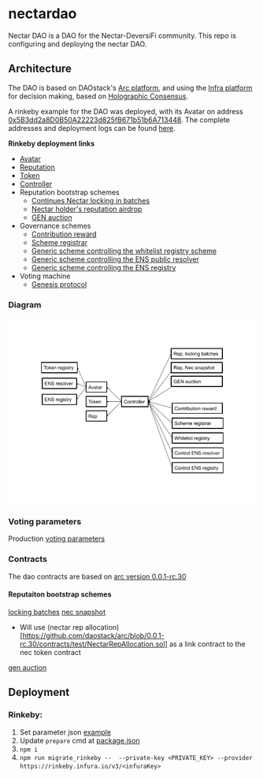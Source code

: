 # nectardao
Nectar DAO is a DAO for the Nectar-DeversiFi community. This repo is configuring and deploying the nectar DAO.

## Architecture
The DAO is based on DAOstack's [Arc platform](https://github.com/daostack/arc), and using the [Infra platform](https://github.com/daostack/infra) for decision making, based on [Holographic Consensus](https://medium.com/daostack/holographic-consensus-part-1-116a73ba1e1c).

A rinkeby example for the DAO was deployed, with its Avatar on address [0x5B3dd2a8D0B50A22223d825fB671b51b6A713448](https://rinkeby.etherscan.io/address/0x5B3dd2a8D0B50A22223d825fB671b51b6A713448). The complete addresses and deployment logs can be found [here](https://github.com/daostack/nectardao/blob/master/logs/bounty-16-10-2019-rinkeby-logs.txt).

**Rinkeby deployment links**
  * [Avatar](https://rinkeby.etherscan.io/address/0x5B3dd2a8D0B50A22223d825fB671b51b6A713448)
  * [Reputation](https://rinkeby.etherscan.io/address/0xe84B26c2935FE59e845176827C90E9e5f1C120Dd)
  * [Token](https://rinkeby.etherscan.io/address/0x8817bC1EB121533e9AB4f5CC12AE2521DB452104)
  * [Controller](https://rinkeby.etherscan.io/address/0x11B8Ac7B92bDf6D0Fe6b2CF2E9DC648816088cd4)
  * Reputation bootstrap schemes
    * [Continues Nectar locking in batches](https://rinkeby.etherscan.io/address/0x3661aE7fb556F06C5Db982bC2389B6C19a9d8015)
    * [Nectar holder's reputation airdrop](https://rinkeby.etherscan.io/address/0xc73b7fC1C19F54c2A8ccD1F4fCdD95a27F943494)
    * [GEN auction](https://rinkeby.etherscan.io/address/0xD6F26AAc332285f56a9762a55dfE1045a9bB0E90)
  * Governance schemes
    * [Contribution reward](https://rinkeby.etherscan.io/address/0x8ff49219e74e076cf4f1b244a47875d7009e2595)
    * [Scheme registrar](https://rinkeby.etherscan.io/address/0x2c411266902c001351f49ad63646f32b542d905e)
    * [Generic scheme controlling the whitelist registry scheme](https://rinkeby.etherscan.io/address/0xd72feD6A6E19bB768f72a15624569846F1A01C51)
    * [Generic scheme controlling the ENS public resolver](https://rinkeby.etherscan.io/address/0xAd68ae92AeA2A5Af6609c6Ae2a76576BF3ff7DF7)
    * [Generic scheme controlling the ENS registry](https://rinkeby.etherscan.io/address/0x2815D12d591B2DC44517fa4a1dC0c517B54E68C6)
  * Voting machine
    * [Genesis protocol](https://rinkeby.etherscan.io/address/0x7648665cda324511b71e002e9c62da98a8e68505)


### Diagram
  <p align="center">
  <img src="https://github.com/daostack/nectardao/blob/master/necdao.png?raw=true" alt="necdiagram"/>
</p>

### Voting parameters  
  Production [voting parameters](https://docs.google.com/spreadsheets/d/1vt79eXdrc-kn04dRj5Qk-9xEqctPm5YcPEFI-qecQC4/edit#gid=0)

### Contracts
 The dao contracts are based on [arc version 0.0.1-rc.30](https://github.com/daostack/arc/releases/tag/0.0.1-rc.30)
#### Reputaiton bootstrap schemes
 [locking batches](https://github.com/daostack/arc/blob/0.0.1-rc.30/contracts/schemes/ContinuousLockingToken4Reputation.sol)
 [nec snapshot](https://github.com/daostack/arc/blob/0.0.1-rc.30/contracts/schemes/ReputationFromToken.sol)
 - Will use (nectar rep allocation)[https://github.com/daostack/arc/blob/0.0.1-rc.30/contracts/test/NectarRepAllocation.sol] as a link contract to the nec token contract

 [gen auction](https://github.com/daostack/arc/blob/0.0.1-rc.30/contracts/schemes/Auction4Reputation.sol)
## Deployment
### Rinkeby:

1. Set parameter json [example](https://github.com/daostack/nectardao/blob/master/parameters/rinkeby_params_23_10.json)
2. Update `prepare` cmd at [package.json](https://github.com/daostack/nectardao/blob/master/package.json#L9)
3. `npm i`
4. `npm run migrate_rinkeby --  --private-key <PRIVATE_KEY> --provider https://rinkeby.infura.io/v3/<infuraKey>`
